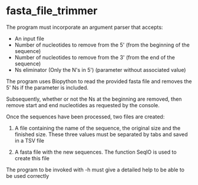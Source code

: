 # fasta_file_trimmer

The program must incorporate an argument parser that accepts:

- An input file
- Number of nucleotides to remove from the 5' (from the beginning of the sequence)
- Number of nucleotides to remove from the 3' (from the end of the sequence)
- Ns eliminator (Only the N's in 5') (parameter without associated value)

The program uses Biopython to read the provided fasta file and
removes the 5' Ns if the parameter is included.

Subsequently, whether or not the Ns at the beginning are removed,
then remove start and end nucleotides as requested by the console.

Once the sequences have been processed, two files are created:

1. A file containing the name of the sequence, the original size and the finished size.
These three values must be separated by tabs and saved in a TSV file

2. A fasta file with the new sequences. The function SeqIO is used to create this file

The program to be invoked with -h must give a detailed help to be able to be used correctly
